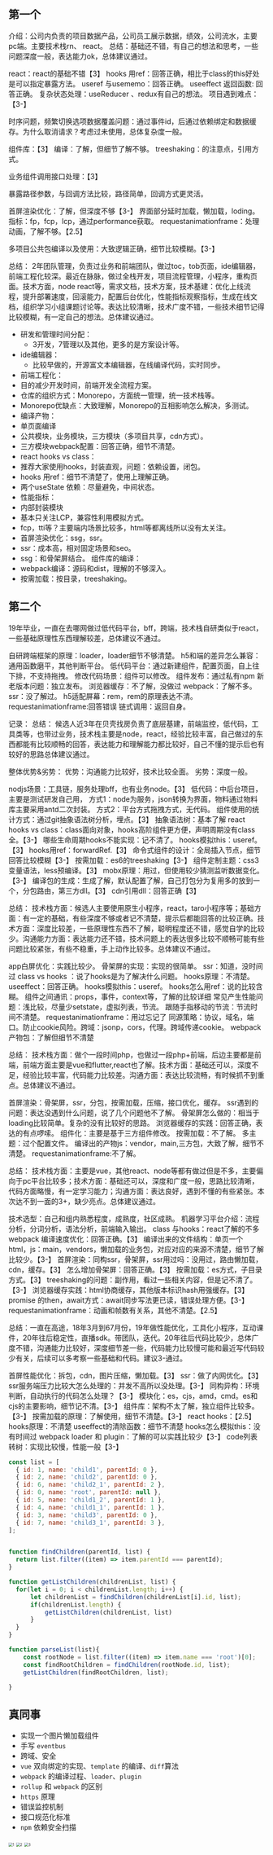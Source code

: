 ## 第一个

介绍：公司内负责的项目数据产品，公司员工展示数据，绩效，公司流水，主要pc端。主要技术栈rn、 react。
总结：基础还不错，有自己的想法和思考，一些问题深度一般，表达能力ok，总体建议通过。

react：react的基础不错【3】
hooks 用ref：回答正确，相比于class的this好处是可以指定暴露方法。
useref 与usememo：回答正确。
useeffect 返回函数: 回答正确。
复杂状态处理：useReducer 、redux有自己的想法。
项目遇到难点：【3-】

时序问题，频繁切换选项数据覆盖问题：通过事件id，后通过依赖绑定和数据缓存。为什么取消请求？考虑过未使用，总体复杂度一般。

组件库：【3】
编译：了解，但细节了解不够。
treeshaking：的注意点，引用方式。

业务组件调用接口处理：【3】

暴露路径参数，与回调方法比较，路径简单，回调方式更灵活。

首屏渲染优化：了解，但深度不够【3-】
界面部分延时加载，懒加载，loding。
指标：fp，fcp，lcp，通过performance获取。
requestanimationframe：处理动画，了解不够。【2.5】

多项目公共包编译以及使用：大致逻辑正确，细节比较模糊。【3-】

总结：
2年团队管理，负责过业务和前端团队，做过toc，tob页面，ide编辑器，前端工程化较深。最近在脉脉，做过全栈开发，项目流程管理，小程序，重构页面。技术方面，node react等，需求文档，技术方案，技术基建：优化上线流程，提升部署速度，回滚能力，配置后台优化，性能指标观察指标，生成在线文档，组织学习小组课题讨论等。表达比较清晰，技术广度不错，一些技术细节记得比较模糊，有一定自己的想法。总体建议通过。

- 研发和管理时间分配：
  - 3开发，7管理以及其他，更多的是方案设计等。
- ide编辑器：
  - 比较早做的，开源富文本编辑器，在线编译代码，实时同步。
- 前端工程化：
 - 目的减少开发时间，前端开发全流程方案。
 - 仓库的组织方式：Monorepo，方面统一管理，统一技术栈等。
 -  Monorepo优缺点：大致理解，Monorepo的互相影响怎么解决，多测试。
 - 编译产物：
  - 单页面编译
  - 公共模块，业务模块，三方模块（多项目共享，cdn方式）。
  - 三方模块webpack配置：回答正确，细节不清楚。
- react hooks vs class：
 -  推荐大家使用hooks，封装直观，问题：依赖设置，闭包。
 -  hooks 用ref：细节不清楚了，使用上理解正确。
 -  两个useState 依赖：尽量避免，中间状态。
- 性能指标：
 - 内部封装模块
 - 基本只关注LCP，兼容性利用模拟方式。
 - fcp，tti等？主要端内场景比较多，html等都离线所以没有太关注。
 - 首屏渲染优化：ssg，ssr。
  - ssr：成本高，相对固定场景和seo。
  - ssg：和骨架屏结合。
组件库的编译：
 - webpack编译：源码和dist，理解的不够深入。
 - 按需加载：按目录，treeshaking。



## 第二个

19年毕业，一直在去哪网做过低代码平台，bff，跨端，技术栈自研类似于react，一些基础原理性东西理解较差，总体建议不通过。

自研跨端框架的原理：loader，loader细节不够清楚。
h5和端的差异怎么兼容：通用函数磨平，其他判断平台。
低代码平台：通过新建组件，配置页面，自上往下排，不支持拖拽。
修改代码场景：组件可以修改。
组件发布：通过私有npm
新老版本问题：独立发布。
浏览器缓存：不了解，没做过
webpack：了解不多。
ssr：没了解过。
h5适配屏幕：rem，rem的原理表达不清。
requestanimationframe:回答错误
链式调用：返回自身。



记录：
总结：
候选人近3年在贝壳找房负责了底层基建，前端监控，低代码，工具类等，也带过业务，技术栈主要是node，react，经验比较丰富，自己做过的东西都能有比较顺畅的回答，表达能力和理解能力都比较好，自己不懂的提示后也有较好的思路总体建议通过。

整体优势&劣势：
优势：沟通能力比较好，技术比较全面。
劣势：深度一般。

nodjs场景：工具链，服务处理bff，也有业务node。【3】
低代码：中后台项目，主要是测试研发自己用，
     方式1：node为服务，json转换为界面，物料通过物料库主要采用antd二次封装。
     方式2：平台方式拖拽方式，无代码。
组件使用的统计方式：通过git抽象语法树分析，埋点。【3】
抽象语法树：基本了解
react hooks vs class：class面向对象，hooks高阶组件更方便，声明周期没有class全。【3-】
哪些生命周期hooks不能实现：记不清了。
hooks模拟this：useref。【3】
hooks用ref：forwardRef.【3】
命令式组件的设计：全局插入节点，细节回答比较模糊【3-】
按需加载：es6的treeshaking【3-】
组件定制主题：css3变量语法，less预编译。【3】
mobx原理：用过，但使用较少猜测监听数据变化。【3-】
编译包的生成：生成了解，默认配置了解，自己打包分为复用多的放到一个，分包路由，第三方dll。【3】
cdn引用dll：回答正确【3】


总结：
技术栈方面：候选人主要使用原生小程序，react，taro小程序等；基础方面：有一定的基础，有些深度不够或者记不清楚，提示后都能回答的比较正确。技术方面：深度比较差，一些原理性东西不了解，聪明程度还不错，感觉自学的比较少。沟通能力方面：表达能力还不错，技术问题上的表达很多比较不顺畅可能有些问题比较紧张，有些不稳重，手上动作比较多。总体建议不通过。

app白屏优化：实践比较少。
骨架屏的实现：实现的很简单。
ssr：知道，没时间过
class vs hooks ：说了hooks是为了解决什么问题。
hooks原理：不清楚。
useeffect：回答正确。
hooks模拟this：useref。
hooks怎么用ref：说的比较含糊。
组件之间通讯：props，事件，context等，了解的比较详细
常见产生性能问题：浅比较，尽量少setstate，虚拟列表，节流。
跟随手指移动的节流：节流时间不清楚。
requestanimationframe：用过忘记了
同源策略：协议，域名，端口。防止cookie风险。跨域：jsonp，cors，代理。跨域传递cookie。
webpack 产物包：了解但细节不清楚


总结：
技术栈方面：做个一段时间php，也做过一段php+前端，后边主要都是前端，前端方面主要是vue和flutter,react也了解。技术方面：基础还可以，深度不足，经验比较丰富，代码能力比较差。沟通方面：表达比较流畅，有时候抓不到重点。总体建议不通过。

首屏渲染：骨架屏，ssr，分包，按需加载，压缩，接口优化，缓存。
ssr遇到的问题：表达没遇到什么问题，说了几个问题他不了解。
骨架屏怎么做的：相当于loading比较简单。复杂的没有比较好的思路。
浏览器缓存的实践：回答正确，表达的有点啰嗦。
组件化：主要是基于三方组件修改。
按需加载：不了解。
多主题：过个配置文件。
编译出的产物js：vendor，main,三方包，大致了解，细节不清楚。
requestanimationframe:不了解。


总结：
技术栈方面：主要是vue，其他react、node等都有做过但是不多，主要偏向于pc平台比较多；技术方面：基础还可以，深度和广度一般，思路比较清晰，代码方面略慢，有一定学习能力；沟通方面：表达良好，遇到不懂的有些紧张。本次达不到一面的3+，缺少亮点。总体建议通过。

技术选型：自己和组内熟悉程度，成熟度，社区成熟。
机器学习平台介绍：流程分析，分词分析，语法分析，前端输入输出。
class 与hooks：react了解的不多
webpack 编译速度优化：回答正确。【3】
编译出来的文件结构：单页一个html，js：main，vendors，懒加载的业务包，对应对应的来源不清楚，细节了解比较少。【3-】
首屏渲染：同构ssr，骨架屏，ssr用过吗：没用过，路由懒加载，cdn，缓存。【3】
怎么增加骨架屏：回答正确。【3】
按需加载：es方式，子目录方式。【3】
treeshaking的问题：副作用，看过一些相关内容，但是记不清了。【3-】
浏览器缓存实践：html协商缓存，其他版本标识hash用强缓存。【3】
promise 的then，await方式：await同步写法更已读，错误处理方便。【3-】
requestanimationframe：动画和帧数有关系，其他不清楚。【2.5】


总结：一直在高途，18年3月到67月份，19年做性能优化，工具化小程序，互动课件，20年往后稳定性，直播sdk。带团队，迭代。20年往后代码比较少，总体广度不错，沟通能力比较好，深度细节差一些，代码能力比较慢可能和最近写代码较少有关，后续可以多考察一些基础和代码。建议3-通过。

首屏性能优化：拆包，cdn，图片压缩，懒加载。【3】
ssr：做了内网优化。【3】
ssr服务端压力比较大怎么处理的：并发不高所以没处理。【3-】
同构异构：环境判断，自动执行的代码怎么处理？【3-】
模块化：es，cjs，amd，cmd。es和cjs的主要影响，细节记不清。【3-】
组件库：架构不太了解，独立组件比较多。【3-】
按需加载的原理：了解使用，细节不清楚。【3-】
react hooks：【2.5】 
hooks原理：不清楚
useeffect的清除函数：细节不清楚
hooks怎么模拟this：没有时间过
webpack loader 和 plugin：了解的可以实践比较少【3-】
code列表转树：实现比较慢，性能一般【3-】

```js
const list = [
  { id: 1, name: 'child1', parentId: 0 },
  { id: 2, name: 'child2', parentId: 0 },
  { id: 6, name: 'child2_1', parentId: 2 },
  { id: 0, name: 'root', parentId: null },
  { id: 5, name: 'child1_2', parentId: 1 },
  { id: 4, name: 'child1_1', parentId: 1 },
  { id: 3, name: 'child3', parentId: 0 },
  { id: 7, name: 'child3_1', parentId: 3 },
];


function findChildren(parentId, list) {
  return list.filter((item) => item.parentId === parentId);
}

function getListChildren(childrenList, list) {
  for(let i = 0; i < childrenList.length; i++) {
      let childrenList = findChildren(childrenList[i].id, list);
      if(childrenList.length) {
          getListChildren(childrenList, list)
      }
  }
}

function parseList(list){
    const rootNode = list.filter((item) => item.name === 'root')[0];
    const findRootChildren = findChildren(rootNode.id, list);
	getListChildren(findRootChildren, list);

}
```



## 真同事

- 实现一个图片懒加载组件
- 手写 `eventbus`
- 跨域、安全
- `vue` 双向绑定的实现、`template` 的编译、`diff`算法
- `webpack` 的编译过程、`loader`、`plugin`
- `rollup` 和 `webpack` 的区别
- `https` 原理
- 错误监控机制
- 接口规范化标准
- `npm` 依赖安全扫描

<img src=".\assets\1.png" alt="1" style="zoom:50%;" />

<img src=".\assets\2.png" alt="2" style="zoom:50%;" />

<img src=".\assets\3.png" alt="3" style="zoom:50%;" />




















